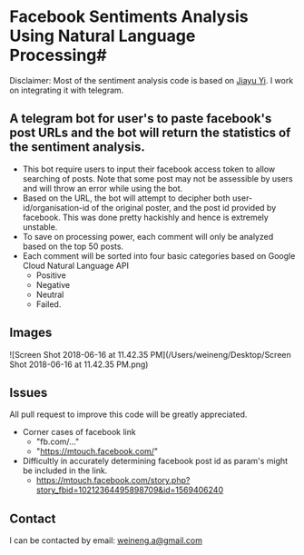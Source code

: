 # Facebook Sentiments Analysis Using Natural Language Processing#

Disclaimer: Most of the sentiment analysis code is based on [Jiayu Yi](https://medium.com/google-cloud/sentiment-analysis-of-comments-on-lhls-facebook-page-9db8b3a60eb3). I work on integrating it with telegram.

## A telegram bot for user's to paste facebook's post URLs and the bot will return the statistics of the sentiment analysis.

- This bot require users to input their facebook access token to allow searching of posts. Note that some post may not be assessible by users and will throw an error while using the bot.
- Based on the URL, the bot will attempt to decipher both user-id/organisation-id of the original poster, and the post id provided by facebook. This was done pretty hackishly and hence is extremely unstable.
- To save on processing power, each comment will only be analyzed based on the top 50 posts. 
- Each comment will be sorted into four basic categories based on Google Cloud Natural Language API
  - Positive
  - Negative
  - Neutral
  - Failed.

## Images

![Screen Shot 2018-06-16 at 11.42.35 PM](/Users/weineng/Desktop/Screen Shot 2018-06-16 at 11.42.35 PM.png)

## Issues 

All pull request to improve this code will be greatly appreciated.

- Corner cases of facebook link
  - "fb.com/..."
  - "https://mtouch.facebook.com/"
- Difficultly in accurately determining facebook post id as param's might be included in the link.
  - https://mtouch.facebook.com/story.php?story_fbid=10212364495898709&id=1569406240



## Contact

I can be contacted by email: weineng.a@gmail.com

